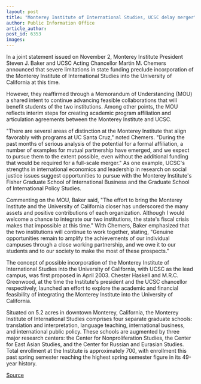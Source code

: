 ```yaml
---
layout: post
title: "Monterey Institute of International Studies, UCSC delay merger"
author: Public Information Office
article_author: 
post_id: 6353
images:
---
```


<a name="content" id="content"></a>
<p>
  In a joint statement issued on November 2, Monterey Institute President Steven J. Baker and UCSC Acting Chancellor Martin M. Chemers announced that severe limitations in state funding preclude incorporation of the Monterey Institute of International Studies into the University of California at this time.
</p>
<p>
  However, they reaffirmed through a Memorandum of Understanding (MOU) a shared intent to continue advancing feasible collaborations that will benefit students of the two institutions. Among other points, the MOU reflects interim steps for creating academic program affiliation and articulation agreements between the Monterey Institute and UCSC.
</p>
<p>
  "There are several areas of distinction at the Monterey Institute that align favorably with programs at UC Santa Cruz," noted Chemers. "During the past months of serious analysis of the potential for a formal affiliation, a number of examples for mutual partnership have emerged, and we expect to pursue them to the extent possible, even without the additional funding that would be required for a full-scale merger." As one example, UCSC's strengths in international economics and leadership in research on social justice issues suggest opportunities to pursue with the Monterey Institute's Fisher Graduate School of International Business and the Graduate School of International Policy Studies.
</p>
<p>
  Commenting on the MOU, Baker said, "The effort to bring the Monterey Institute and the University of California closer has underscored the many assets and positive contributions of each organization. Although I would welcome a chance to integrate our two institutions, the state's fiscal crisis makes that impossible at this time." With Chemers, Baker emphasized that the two institutions will continue to work together, stating, "Genuine opportunities remain to amplify the achievements of our individual campuses through a close working partnership, and we owe it to our students and to our society to make the most of these prospects."
</p>
<p>
  The concept of possible incorporation of the Monterey Institute of International Studies into the University of California, with UCSC as the lead campus, was first proposed in April 2003. Chester Haskell and M.R.C. Greenwood, at the time the Institute's president and the UCSC chancellor respectively, launched an effort to explore the academic and financial feasibility of integrating the Monterey Institute into the University of California.
</p>
<p>
  Situated on 5.2 acres in downtown Monterey, California, the Monterey Institute of International Studies comprises four separate graduate schools: translation and interpretation, language teaching, international business, and international public policy. These schools are augmented by three major research centers: the Center for Nonproliferation Studies, the Center for East Asian Studies, and the Center for Russian and Eurasian Studies. Total enrollment at the Institute is approximately 700, with enrollment this past spring semester reaching the highest spring semester figure in its 49-year history.
</p>
<p><a href="http://www1.ucsc.edu/currents/04-05/11-08/monterey.asp" title="Permalink to monterey">Source</a></p>
